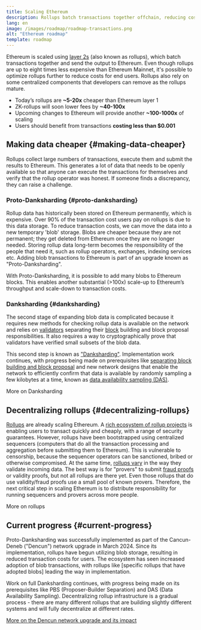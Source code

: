 ```yaml
---
title: Scaling Ethereum
description: Rollups batch transactions together offchain, reducing costs for the user. However, the way rollups currently use data is too expensive, limiting how cheap transactions can be. Proto-Danksharding fixes this.
lang: en
image: /images/roadmap/roadmap-transactions.png
alt: "Ethereum roadmap"
template: roadmap
---
```


Ethereum is scaled using [layer 2s](/layer-2/#rollups) (also known as rollups), which batch transactions together and send the output to Ethereum. Even though rollups are up to eight times less expensive than Ethereum Mainnet, it's possible to optimize rollups further to reduce costs for end users. Rollups also rely on some centralized components that developers can remove as the rollups mature.

<InfoBanner mb={8} title="Transaction costs">
  <ul style={{ marginBottom: 0 }}>
    <li>Today’s rollups are <strong>~5-20x</strong> cheaper than Ethereum layer 1</li>
    <li>ZK-rollups will soon lower fees by <strong>~40-100x</strong></li>
    <li>Upcoming changes to Ethereum will provide another <strong>~100-1000x</strong> of scaling</li>
    <li style={{ marginBottom: 0 }}>Users should benefit from transactions <strong>costing less than $0.001</strong></li>
  </ul>
</InfoBanner>

## Making data cheaper {#making-data-cheaper}

Rollups collect large numbers of transactions, execute them and submit the results to Ethereum. This generates a lot of data that needs to be openly available so that anyone can execute the transactions for themselves and verify that the rollup operator was honest. If someone finds a discrepancy, they can raise a challenge.

### Proto-Danksharding {#proto-danksharding}

Rollup data has historically been stored on Ethereum permanently, which is expensive. Over 90% of the transaction cost users pay on rollups is due to this data storage. To reduce transaction costs, we can move the data into a new temporary 'blob' storage. Blobs are cheaper because they are not permanent; they get deleted from Ethereum once they are no longer needed. Storing rollup data long-term becomes the responsibility of the people that need it, such as rollup operators, exchanges, indexing services etc. Adding blob transactions to Ethereum is part of an upgrade known as "Proto-Danksharding".

With Proto-Danksharding, it is possible to add many blobs to Ethereum blocks. This enables another substantial (>100x) scale-up to Ethereum’s throughput and scale-down to transaction costs.

### Danksharding {#danksharding}

The second stage of expanding blob data is complicated because it requires new methods for checking rollup data is available on the network and relies on [validators](/glossary/#validator) separating their [block](/glossary/#block) building and block proposal responsibilities. It also requires a way to cryptographically prove that validators have verified small subsets of the blob data.

This second step is known as ["Danksharding"](/roadmap/danksharding/). Implementation work continues, with progress being made on prerequisites like [separating block building and block proposal](/roadmap/pbs) and new network designs that enable the network to efficiently confirm that data is available by randomly sampling a few kilobytes at a time, known as [data availability sampling (DAS)](/developers/docs/data-availability).

<ButtonLink variant="outline-color" href="/roadmap/danksharding/">More on Danksharding</ButtonLink>

## Decentralizing rollups {#decentralizing-rollups}

[Rollups](/layer-2) are already scaling Ethereum. A [rich ecosystem of rollup projects](https://l2beat.com/scaling/tvl) is enabling users to transact quickly and cheaply, with a range of security guarantees. However, rollups have been bootstrapped using centralized sequencers (computers that do all the transaction processing and aggregation before submitting them to Ethereum). This is vulnerable to censorship, because the sequencer operators can be sanctioned, bribed or otherwise compromised. At the same time, [rollups vary](https://l2beat.com) in the way they validate incoming data. The best way is for "provers" to submit [fraud proofs](/glossary/#fraud-proof) or validity proofs, but not all rollups are there yet. Even those rollups that do use validity/fraud proofs use a small pool of known provers. Therefore, the next critical step in scaling Ethereum is to distribute responsibility for running sequencers and provers across more people.

<ButtonLink variant="outline-color" href="/developers/docs/scaling/">More on rollups</ButtonLink>

## Current progress {#current-progress}

Proto-Danksharding was successfully implemented as part of the Cancun-Deneb ("Dencun") network upgrade in March 2024. Since its implementation, rollups have begun utilizing blob storage, resulting in reduced transaction costs for users. The ecosystem has seen increased adoption of blob transactions, with rollups like [specific rollups that have adopted blobs] leading the way in implementation.

Work on full Danksharding continues, with progress being made on its prerequisites like PBS (Proposer-Builder Separation) and DAS (Data Availability Sampling). Decentralizing rollup infrastructure is a gradual process - there are many different rollups that are building slightly different systems and will fully decentralize at different rates.

[More on the Dencun network upgrade and its impact](/roadmap/dencun/)

<QuizWidget quizKey="scaling" />